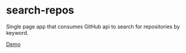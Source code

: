 # search-repos

Single page app that consumes GitHub api to search for repositories by keyword.

[Demo](https://ngyv.github.io/search-repos/)
